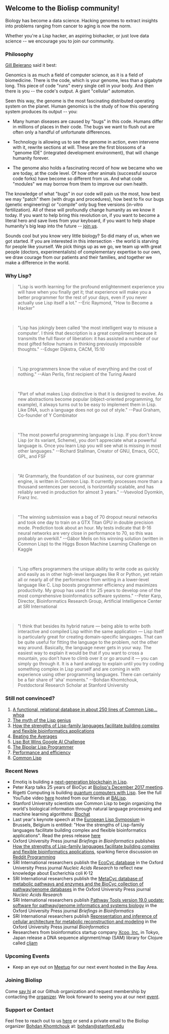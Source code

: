 ## Welcome to the Biolisp community!

Biology has become a data science.  Hacking genomes to extract insights into problems ranging from cancer to aging is now the norm.  

Whether you're a Lisp hacker, an aspiring biohacker, or just love data science -- we encourage you to join our community. 

### Philosophy

[Gill Bejerano](http://bejerano.stanford.edu/researchcs.html) said it best:

Genomics is as much a field of computer science, as it is a field of biomedicine. There is the code, which is your genome, less than a gigabyte long. This piece of code "runs" every single cell in your body. And then there is you -- the code's output. A giant "cellular" automaton.

Seen this way, the genome is the most fascinating distributed operating system on the planet. Human genomics is the study of how this operating system produces its output -- you:

- Many human diseases are caused by "bugs" in this code. Humans differ in millions of places in their code. The bugs we want to flush out are often only a handful of unfortunate differences.
 
- Technology is allowing us to see the genome in action, even intervene with it, rewrite sections at will. These are the first blossoms of a "genome IDE" (integrated development environment), that will change humanity forever.
 
- The genome also holds a fascinating record of how we became who we are today, at the code level. Of how other animals (successful source code forks) have become so different from us. And what code "modules" we may borrow from them to improve our own health.

The knowledge of what "bugs" in our code will pain us the most, how best we may "patch" them (with drugs and procedures), how best to fix our bugs (genetic engineering) or "compile" only bug free versions (in-vitro fertilization). All of these will profoundly change humanity as we know it today. If you want to help bring this revolution on, if you want to become a literal hero and save lives from your keyboard, if you want to help shape humanity's big leap into the future -- [join us](https://www.meetup.com/Stanford-Biolisp-Meetup/).

Sounds cool but you know very little biology? So did many of us, when we got started. If you are interested in this intersection - the world is starving for people like yourself. We pick things up as we go, we team up with great people (doctors, experimentalists) of complementary expertise to our own, we draw courage from our patients and their families, and together we make a difference in the world.

### Why Lisp?

> "Lisp is worth learning for the profound enlightenment 
> experience you will have when you finally get it; that 
> experience will make you a better programmer for the 
> rest of your days, even if you never actually use Lisp 
> itself a lot." 
> --Eric Raymond, "How to Become a Hacker"
<br />

> "Lisp has jokingly been called 'the most intelligent way 
> to misuse a computer'. I think that description is a great 
> compliment because it transmits the full flavor of liberation: 
> it has assisted a number of our most gifted fellow humans in 
> thinking previously impossible thoughts."
> --Edsger Dijkstra, CACM, 15:10 
<br />

> "Lisp programmers know the value of everything and the cost of
> nothing."  --Alan Perlis, first recipient of the Turing Award
<br />

> "Part of what makes Lisp distinctive is that it is designed 
> to evolve. As new abstractions become popular (object-oriented 
> programming, for example), it always turns out to be easy to 
> implement them in Lisp. Like DNA, such a language does not 
> go out of style."
> --Paul Graham, Co-founder of Y Combinator
<br />

> "The most powerful programming language is Lisp.  If you don't know 
> Lisp (or its variant, Scheme), you don't appreciate what a powerful 
> language is.  Once you learn Lisp you will see what is missing in most 
> other languages."  --Richard Stallman, Creator of GNU, Emacs, GCC, GPL, and FSF
<br />

> "At Grammarly, the foundation of our business, our core grammar engine, is written 
> in Common Lisp. It currently processes more than a thousand sentences per second, is 
> horizontally scalable, and has reliably served in production for almost 3 years."  --Vsevolod Dyomkin, Franz Inc.
<br />

> "The winning submission was a bag of 70 dropout neural networks and took one day 
> to train on a GTX Titan GPU in double precision mode. Prediction took about an hour.
> My tests indicate that 8-16 neural networks are very close in performance to 70, so 
> this was probably an overkill."
> --Gábor Melis on his winning solution (written in Common Lisp) to the Higgs Boson Machine Learning
> Challenge on Kaggle
<br />

> "Lisp offers programmers the unique ability to write code as quickly 
> and easily as in other high-level languages like R or Python, yet 
> retain all or nearly all of the performance from writing in a lower-level 
> language like C.  Lisp boosts programmer efficiency and maximizes 
> productivity. My group has used it for 25 years to develop one of the most 
> comprehensive bioinformatics software systems."
> --Peter Karp, Director, Bioinformatics Research Group, Artificial Intelligence Center
> at SRI International
<br />

> "I think that besides its hybrid nature — being able to write both 
> interactive and compiled Lisp within the same application — Lisp 
> itself is particularly great for creating domain-specific languages.
> That can be quite useful for fitting the language to the problem, 
> not the other way around. Basically, the language never gets in your 
> way. The easiest way to explain it would be that if you want to cross 
> a mountain, you don’t have to climb over it or go around it — you can 
> simply go through it. It is a hard analogy to explain until you try 
> coding something complex in Lisp yourself and are coming in with 
> experience using other programming languages. There can certainly be 
> a fair share of 'aha' moments."
> --Bohdan Khomtchouk, Postdoctoral Research Scholar at Stanford University

### Still not convinced?

1. [A functional, relational database in about 250 lines of Common Lisp... whoa](https://github.com/Wukix/LambdaLite#lisp-plug)
2. [The myth of the Lisp genius](https://www.johndcook.com/blog/2011/04/26/the-myth-of-the-lisp-genius/)
3. [How the strengths of Lisp-family languages facilitate building complex and flexible bioinformatics applications](https://doi.org/10.1093/bib/bbw130)
4. [Beating the Averages](http://www.paulgraham.com/avg.html)
5. [Lisp Bot Wins Google AI Challenge](http://www.dataversity.net/lisp-bot-wins-google-ai-challenge-will-lisp-win-in-the-semantic-web-too/)
6. [The Bipolar Lisp Programmer](http://web.archive.org/web/20150308085419/http://www.lambdassociates.org/blog/bipolar.htm)
7. [Performance and efficiency](http://www.iaeng.org/IJCS/issues_v32/issue_4/IJCS_32_4_19.pdf)
8. [Common Lisp](http://lisp-lang.org/)

### Recent News

- Emotiq is building a [next-generation blockchain in Lisp](http://emotiq.ch).
- Peter Karp talks 25 years of BioCyc at [Biolisp's December 2017 meeting](https://www.youtube.com/watch?v=vaxq_RMy1Eo&feature=youtu.be).
- Rigetti Computing is building [quantum computers with Lisp](https://www.meetup.com/balisp/events/244921835/?rv=me1&_af=event&_af_eid=244921835&https=on).  See the full YouTube video [here](https://www.youtube.com/watch?v=f9vRcSAneiw) hosted from our friends at [BALisp](http://balisp.org/).
- Stanford University scientists use Common Lisp to begin organizing the world's biological information through natural language processing and machine learning algorithms: [Biochat](https://github.com/Bohdan-Khomtchouk/Biochat)
- Last year's keynote speech at the [European Lisp Symposium](http://european-lisp-symposium.org/2017/index.html) in Brussels, Belgium is entitled: "How the strengths of Lisp-family languages facilitate building complex and flexible bioinformatics applications".  Read the press release [here](http://med.miami.edu/news/miller-school-researchers-help-push-the-limits-of-programming-languages-in-)
- Oxford University Press journal _Briefings in Bioinformatics_ publishes [How the strengths of Lisp-family languages facilitate building complex and flexible bioinformatics applications](https://doi.org/10.1093/bib/bbw130), sparking fierce discussion on [Reddit Programming](https://www.reddit.com/r/programming/comments/5n2gdw/how_the_strengths_of_lispfamily_languages/)
- SRI International researchers publish the [EcoCyc database](https://www.ncbi.nlm.nih.gov/pubmed/27899573) in the Oxford University Press journal _Nucleic Acids Research_ to reflect new knowledge about Escherichia coli K-12
- SRI International researchers publish the [MetaCyc database of metabolic pathways and enzymes and the BioCyc collection of pathway/genome databases](https://www.ncbi.nlm.nih.gov/pubmed/26527732) in the Oxford University Press journal _Nucleic Acids Research_
- SRI International researchers publish [Pathway Tools version 19.0 update: software for pathway/genome informatics and systems biology](https://www.ncbi.nlm.nih.gov/pubmed/26454094) in the Oxford University Press journal _Briefings in Bioinformatics_
- SRI International researchers publish [Representation and inference of cellular architecture for metabolic reconstruction and modeling](https://www.ncbi.nlm.nih.gov/pubmed/26628588) in the Oxford University Press journal _Bioinformatics_
- Researchers from bioinformatics startup company [Xcoo, Inc.](https://xcoo.jp/) in Tokyo, Japan release a DNA sequence alignment/map (SAM) library for Clojure called [cljam](https://scfbm.biomedcentral.com/articles/10.1186/s13029-016-0058-6)

### Upcoming Events

- Keep an eye out on [Meetup](https://www.meetup.com/Stanford-Biolisp-Meetup/) for our next event hosted in the Bay Area.

### Joining Biolisp

Come [say hi](https://github.com/biolisp) at our Github organization and request membership by contacting the [organizer](https://github.com/Bohdan-Khomtchouk).  We look forward to seeing you at our next [event](https://www.meetup.com/Stanford-Biolisp-Meetup/). 

### Support or Contact

Feel free to reach out to us [here](https://github.com/biolisp/biolisp.github.io/issues) or send a private email to the Biolisp organizer [Bohdan Khomtchouk](http://bohdankhomtchouk.com/) at: bohdan@stanford.edu
